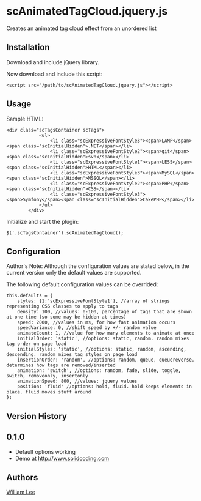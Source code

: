 # scAnimatedTagCloud.jquery.js

Creates an animated tag cloud effect from an unordered list

## Installation

Download and include jQuery library.

Now download and include this script:

    <script src="/path/to/scAnimatedTagCloud.jquery.js"></script>

## Usage

Sample HTML:

<pre><code>&lt;div class=&quot;scTagsContainer scTags&quot;&gt;
            &lt;ul&gt;
                &lt;li class=&quot;scExpressiveFontStyle3&quot;&gt;&lt;span&gt;LAMP&lt;/span&gt;&lt;span class=&quot;scInitialHidden&quot;&gt;.NET&lt;/span&gt;&lt;/li&gt;            
                &lt;li class=&quot;scExpressiveFontStyle2&quot;&gt;&lt;span&gt;git&lt;/span&gt;&lt;span class=&quot;scInitialHidden&quot;&gt;svn&lt;/span&gt;&lt;/li&gt;
                &lt;li class=&quot;scExpressiveFontStyle1&quot;&gt;&lt;span&gt;LESS&lt;/span&gt;&lt;span class=&quot;scInitialHidden&quot;&gt;HTML&lt;/span&gt;&lt;/li&gt;
                &lt;li class=&quot;scExpressiveFontStyle3&quot;&gt;&lt;span&gt;MySQL&lt;/span&gt;&lt;span class=&quot;scInitialHidden&quot;&gt;MSSQL&lt;/span&gt;&lt;/li&gt;
                &lt;li class=&quot;scExpressiveFontStyle2&quot;&gt;&lt;span&gt;PHP&lt;/span&gt;&lt;span class=&quot;scInitialHidden&quot;&gt;CSS&lt;/span&gt;&lt;/li&gt;
                &lt;li class=&quot;scExpressiveFontStyle3&quot;&gt;&lt;span&gt;Symfony&lt;/span&gt;&lt;span class=&quot;scInitialHidden&quot;&gt;CakePHP&lt;/span&gt;&lt;/li&gt;
            &lt;/ul&gt;
        &lt;/div&gt;</code></pre>    
    
Initialize and start the plugin:

    $('.scTagsContainer').scAnimatedTagCloud();    


## Configuration

Author's Note: Although the configuration values are stated below, in the current version only the default values are supported.

The following default configuration values can be overrided:

    this.defaults = {
        styles: {1:'scExpressiveFontStyle1'}, //array of strings representing CSS classes to apply to tags
        density: 100, //values: 0-100, percentage of tags that are shown at one time (so some may be hidden at times)
        speed: 2000, //values in ms, for how fast animation occurs
        speedVariance: 0, //shift speed by +/- random value
        animateCount: 1, //value for how many elements to animate at once
        initialOrder: 'static', //options: static, random. random mixes tag order on page load
        initialStyles: 'static', //options: static, random, ascending, descending. random mixes tag styles on page load
        insertionOrder: 'random', //options: random, queue, queuereverse. determines how tags are removed/inserted
        animation: 'switch', //options: random, fade, slide, toggle, switch, removeonly, insertonly
        animationSpeed: 800, //values: jquery values
        position: 'fluid' //options: hold, fluid. hold keeps elements in place. fluid moves stuff around
    };
    
## Version History

0.1.0
-----
- Default options working
- Demo at http://www.solidcoding.com
    
## Authors

[William Lee](https://github.com/robotomeister)